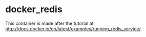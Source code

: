 docker_redis
============
This container is made after the tutorial at http://docs.docker.io/en/latest/examples/running_redis_service/
